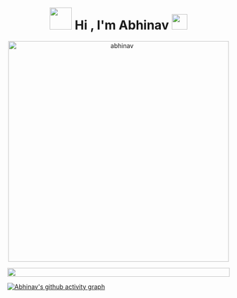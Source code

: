 <h1 align="center"><picture><img src = "https://user-images.githubusercontent.com/65658829/234834637-2b18ab99-719a-426b-85ef-a9ef801d8f9c.gif" width = 50px></picture><b> Hi , I'm Abhinav </b><img src="https://media.giphy.com/media/hvRJCLFzcasrR4ia7z/giphy.gif" width="35"></h1>
<!---
abhinavmalhotra01/abhinavmalhotra01 is a ✨ special ✨ repository because its `README.md` (this file) appears on your GitHub profile.
You can click the Preview link to take a look at your changes.
--->
<p align ="center">     
    <img width="500"  src="https://github-readme-streak-stats.herokuapp.com/?user=abhinavmalhotra01&theme=github-dark-blue" alt="abhinav" />    
</p>

<img src="https://i.imgur.com/dBaSKWF.gif" height="20" width="100%">
  
[![Abhinav's github activity graph](https://github-readme-activity-graph.vercel.app/graph?username=abhinavmalhotra01&theme=react-dark&include_all_commits=true&count_private=true)](https://github.com/ashutosh00710/github-readme-activity-graph)

